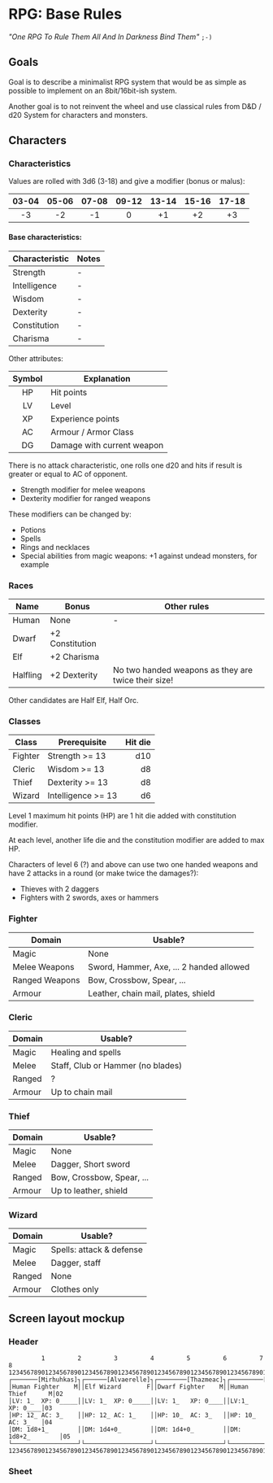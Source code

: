 <!-- SPDX-Copyright-Text: © 2023 CHiPs44 <chips44@gmail.com> -->
<!-- SPDX-License-Identifier: CC-BY-SA-4.0 -->

# RPG: Base Rules

_"One RPG To Rule Them All And In Darkness Bind Them"_ `;-)`

## Goals

Goal is to describe a minimalist RPG system that would be as simple as possible to implement on an 8bit/16bit-ish system.

Another goal is to not reinvent the wheel and use classical rules from D&D / d20 System for characters and monsters.

## Characters

### Characteristics

Values are rolled with 3d6 (3-18) and give a modifier (bonus or malus):

<center>

| 03-04 | 05-06 | 07-08 | 09-12 | 13-14 | 15-16 | 17-18 |
| :---: | :---: | :---: | :---: | :---: | :---: | :---: |
|  -3   |  -2   |  -1   |   0   |  +1   |  +2   |  +3   |

</center>

#### Base characteristics:

<center>

| Characteristic | Notes |
| -------------- | ----- |
| Strength       | -     |
| Intelligence   | -     |
| Wisdom         | -     |
| Dexterity      | -     |
| Constitution   | -     |
| Charisma       | -     |

</center>

Other attributes:

<center>

| Symbol | Explanation                |
| :----: | -------------------------- |
|   HP   | Hit points                 |
|   LV   | Level                      |
|   XP   | Experience points          |
|   AC   | Armour / Armor Class       |
|   DG   | Damage with current weapon |

</center>

There is no attack characteristic, one rolls one d20 and hits if result is greater or equal to AC of opponent.

- Strength modifier for melee weapons
- Dexterity modifier for ranged weapons

These modifiers can be changed by:

- Potions
- Spells
- Rings and necklaces
- Special abilities from magic weapons: +1 against undead monsters, for example

### Races

<center>

| Name     | Bonus           | Other rules                                         |
| -------- | --------------- | --------------------------------------------------- |
| Human    | None            | -                                                   |
| Dwarf    | +2 Constitution |                                                     |
| Elf      | +2 Charisma     |                                                     |
| Halfling | +2 Dexterity    | No two handed weapons as they are twice their size! |

</center>

Other candidates are Half Elf, Half Orc.

### Classes

<center>

| Class   | Prerequisite       | Hit die |
| ------- | ------------------ | ------: |
| Fighter | Strength >= 13     |     d10 |
| Cleric  | Wisdom >= 13       |      d8 |
| Thief   | Dexterity >= 13    |      d8 |
| Wizard  | Intelligence >= 13 |      d6 |

</center>

Level 1 maximum hit points (HP) are 1 hit die added with constitution modifier.

At each level, another life die and the constitution modifier are added to max HP.

Characters of level 6 (?) and above can use two one handed weapons and have 2 attacks in a round (or make twice the damages?):

- Thieves with 2 daggers
- Fighters with 2 swords, axes or hammers

### Fighter

<center>

| Domain         | Usable?                                  |
| -------------- | ---------------------------------------- |
| Magic          | None                                     |
| Melee Weapons  | Sword, Hammer, Axe, ... 2 handed allowed |
| Ranged Weapons | Bow, Crossbow, Spear, ...                |
| Armour         | Leather, chain mail, plates, shield      |

</center>

### Cleric

<center>

| Domain | Usable?                           |
| ------ | --------------------------------- |
| Magic  | Healing and spells                |
| Melee  | Staff, Club or Hammer (no blades) |
| Ranged | ?                                 |
| Armour | Up to chain mail                  |

</center>

### Thief

<center>

| Domain | Usable?                   |
| ------ | ------------------------- |
| Magic  | None                      |
| Melee  | Dagger, Short sword       |
| Ranged | Bow, Crossbow, Spear, ... |
| Armour | Up to leather, shield     |

</center>

### Wizard

<center>

| Domain | Usable?                  |
| ------ | ------------------------ |
| Magic  | Spells: attack & defense |
| Melee  | Dagger, staff            |
| Ranged | None                     |
| Armour | Clothes only             |

</center>

## Screen layout mockup

### Header

```text
         1         2         3         4         5         6         7         8
12345678901234567890123456789012345678901234567890123456789012345678901234567890
┌───────[Mirhuhkas]┐┌──────[Alvaerelle]┐┌────────[Thazmeac]┐┌─────────[Garrick]┐01
│Human Fighter    M││Elf Wizard       F││Dwarf Fighter    M││Human Thief      M│02
│LV: 1_  XP: 0_____││LV: 1_  XP: 0_____││LV: 1_   XP: 0____││LV:1_    XP: 0____│03
│HP: 12_ AC: 3_    ││HP: 12_ AC: 1_    ││HP: 10_  AC: 3_   ││HP: 10_  AC: 3_   │04
│DM: 1d8+1_        ││DM: 1d4+0_        ││DM: 1d4+0_        ││DM: 1d8+2_        │05
└──────────────────┘└──────────────────┘└──────────────────┘└──────────────────┘06
12345678901234567890123456789012345678901234567890123456789012345678901234567890
```

### Sheet

